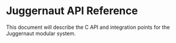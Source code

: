 # Juggernaut API Reference

This document will describe the C API and integration points for the Juggernaut modular system.
